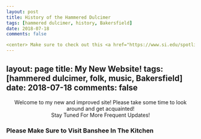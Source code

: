 ```yaml
---
layout: post
title: History of the Hammered Dulcimer
tags: [hammered dulcimer, history, Bakersfield]
date: 2018-07-18
comments: false

<center> Make sure to check out this <a href="https://www.si.edu/spotlight/hammered-dulcimer/history">Smithsonian</a> page for a detailed history and background of the hammered dulcimer!</center> 
---
```

layout: page
title: My New Website!
tags: [hammered dulcimer, folk, music, Bakersfield]
date: 2018-07-18
comments: false
---

<center>Welcome to my new and improved site! Please take some time to look around and get acquainted!</center>

<center>Stay Tuned For More Frequent Updates!</center>

### Please Make Sure to Visit Banshee In The Kitchen
